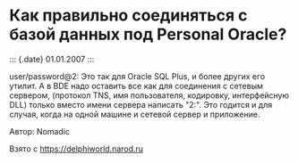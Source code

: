 Как правильно соединяться с базой данных под Personal Oracle?
=============================================================

::: {.date}
01.01.2007
:::

user/password\@2: Это так для Oracle SQL Plus, и более других его
утилит. А в BDE надо оставить все как для соединения с сетевым сервером,
(протокол TNS, имя пользователя, кодировку, интерфейсную DLL) только
вместо имени сервера написать \"2:\". Это годится и для случая, когда на
одной машине и сетевой сервер и приложение.

Автор: Nomadic

Взято с <https://delphiworld.narod.ru>
